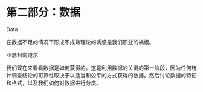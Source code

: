 # 第二部分：数据

<!-- ch 4~5 -->

Data

在数据不足的情况下形成不成熟理论的诱惑是我们职业的祸根。

亚瑟柯南道尔

我们现在来看看数据是如何获得的。这是利用数据的关键的第一阶段，因为任何统计调查结论的可靠性取决于以适当和公平的方式获得的数据。然后讨论数据的特征和格式，以及我们如何对数据进行分类。